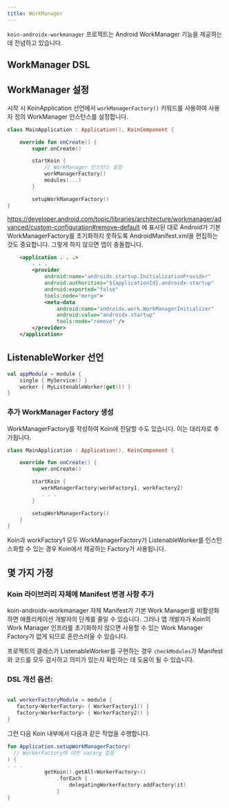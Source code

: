 ```yaml
---
title: WorkManager
---
```

`koin-androidx-workmanager` 프로젝트는 Android WorkManager 기능을 제공하는 데 전념하고 있습니다.

## WorkManager DSL

## WorkManager 설정

시작 시 KoinApplication 선언에서 `workManagerFactory()` 키워드를 사용하여 사용자 정의 WorkManager 인스턴스를 설정합니다.

```kotlin
class MainApplication : Application(), KoinComponent {

    override fun onCreate() {
        super.onCreate()

        startKoin {
            // WorkManager 인스턴스 설정
            workManagerFactory()
            modules(...)
        }

        setupWorkManagerFactory()
}
```

https://developer.android.com/topic/libraries/architecture/workmanager/advanced/custom-configuration#remove-default 에 표시된 대로 Android가 기본 WorkManagerFactory를 초기화하지 못하도록 AndroidManifest.xml을 편집하는 것도 중요합니다. 그렇게 하지 않으면 앱이 충돌합니다.

```xml
    <application . . .>
        . . .
        <provider
            android:name="androidx.startup.InitializationProvider"
            android:authorities="${applicationId}.androidx-startup"
            android:exported="false"
            tools:node="merge">
            <meta-data
                android:name="androidx.work.WorkManagerInitializer"
                android:value="androidx.startup"
                tools:node="remove" />
        </provider>
    </application>
```

## ListenableWorker 선언

```kotlin
val appModule = module {
    single { MyService() }
    worker { MyListenableWorker(get()) }
}
```

### 추가 WorkManager Factory 생성

WorkManagerFactory를 작성하여 Koin에 전달할 수도 있습니다. 이는 대리자로 추가됩니다.

```kotlin
class MainApplication : Application(), KoinComponent {

    override fun onCreate() {
        super.onCreate()

        startKoin {
           workManagerFactory(workFactory1, workFactory2)
           . . .
        }

        setupWorkManagerFactory()
    }
}

```

Koin과 workFactory1 모두 WorkManagerFactory가 ListenableWorker를 인스턴스화할 수 있는 경우 Koin에서 제공하는 Factory가 사용됩니다.

## 몇 가지 가정

### Koin 라이브러리 자체에 Manifest 변경 사항 추가
koin-androidx-workmanager 자체 Manifest가 기본 Work Manager를 비활성화하면 애플리케이션 개발자의 단계를 줄일 수 있습니다. 그러나 앱 개발자가 Koin의 Work Manager 인프라를 초기화하지 않으면 사용할 수 있는 Work Manager Factory가 없게 되므로 혼란스러울 수 있습니다.

프로젝트의 클래스가 ListenableWorker를 구현하는 경우 `checkModules`가 Manifest와 코드를 모두 검사하고 의미가 있는지 확인하는 데 도움이 될 수 있습니다.

### DSL 개선 옵션:
```kotlin

val workerFactoryModule = module {
   factory<WorkerFactory> { WorkerFactory1() }
   factory<WorkerFactory> { WorkerFactory2() }
}
```

그런 다음 Koin 내부에서 다음과 같은 작업을 수행합니다.

```kotlin
fun Application.setupWorkManagerFactory(
  // WorkerFactory에 대한 vararg 없음
) {
. . .
            getKoin().getAll<WorkerFactory>()
                .forEach {
                    delegatingWorkerFactory.addFactory(it)
                }
}
```